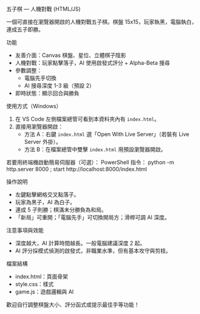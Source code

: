 五子棋 — 人機對戰 (HTML/JS)

一個可直接在瀏覽器開啟的人機對戰五子棋。棋盤 15x15，玩家執黑，電腦執白，連成五子即勝。

功能
- 友善介面：Canvas 棋盤、星位、立體棋子陰影
- 人機對戰：玩家點擊落子，AI 使用啟發式評分 + Alpha-Beta 搜尋
- 參數調整：
  - 電腦先手切換
  - AI 搜尋深度 1-3 級（預設 2）
- 即時狀態：顯示回合與勝負

使用方式（Windows）
1. 在 VS Code 左側檔案總管可看到本資料夾內有 `index.html`。
2. 直接用瀏覽器開啟：
   - 方法 A：右鍵 `index.html` 選「Open With Live Server」（若裝有 Live Server 外掛）。
   - 方法 B：在檔案總管中雙擊 `index.html` 用預設瀏覽器開啟。

若要用終端機啟動簡易伺服器（可選）：
PowerShell 指令：
python -m http.server 8000 ; start http://localhost:8000/index.html

操作說明
- 左鍵點擊網格交叉點落子。
- 玩家為黑子，AI 為白子。
- 連成 5 子則勝；棋滿未分勝負為和局。
- 「新局」可重開；「電腦先手」可切換開局方；滑桿可調 AI 深度。

注意事項與效能
- 深度越大，AI 計算時間越長。一般電腦建議深度 2 起。
- AI 評分採模式偵測的啟發式，非職業水準，但有基本攻守與剪枝。

檔案結構
- index.html：頁面骨架
- style.css：樣式
- game.js：遊戲邏輯與 AI

歡迎自行調整棋盤大小、評分函式或提示最佳手等功能！